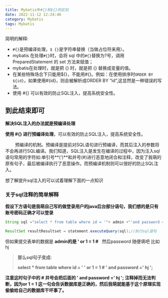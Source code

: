```yaml
---
title: Mybatis中#{}和${}的区别
date: 2022-11-12 12:24:46
category: Mybatis
tags: Mybatis
---
```

简明的解释:

* `#{}`是预编译处理，`$ {}`是字符串替换（当做占位符来用）。
* mybatis 在处理`#{}`时，会将 sql 中的`#{}`替换为?号，调用 PreparedStatement 的 set 方法来赋值；
* mybatis在处理时，就是把 {} 时，就是把 {} 替换成变量的值。
* 在某些特殊场合下只能用${}，不能用#{}。例如：在使用排序时`ORDER BY ${id}`，如果使用#{id}，则会被解析成ORDER BY “id”,这显然是一种错误的写法。
* 使用 #{} 可以有效的防止SQL注入，提高系统安全性。

## **到此结束即可**

**解决SQL注入的办法就是预编译处理**

**使用 #{} 进行预编译处理**，可以有效的防止SQL注入，提高系统安全性。

        预编译的机制。预编译是提前对SQL语句进行预编译，而其后注入的参数将不会再进行SQL编译。我们知道，SQL注入是发生在编译的过程中，因为注入sql语句常用的字符如:单引号**(')**和井号(#)进行恶意地闭合和注释，改变了我萌的原有句子，最后被编译执行了恶意操作。而预编译机制则可以很好的防止SQL注入。

想了解提升sql注入的可以试着理解下面的一点知识

### **关于sql注释的简单解释**   

**假设下方语句是我萌自己写的做登录用户的java后台部分语句，我们想的是只有账号密码正确才可以登录**

```java
String sql ="select * from table where id = '"+ admin +"'and password ='"+password+"'"; //拼接参数

ResultSet resultResultset = statement.executeQuery(sql);//执行sql语句
```

但如果提交表单的数据是 **admin的是 ' or 1 = 1 #**   然后password 随便填吧 比如 hj

> **那么sql句子变成:** 
>
> **select \* from table where id = ' ' or 1 = 1 # ' and password =' hj ';**

**注意这时句子中的 # 井号会把后面的 ' and password =' hj '; 注释掉而无法判断，因为or 1 = 1 这一句会告诉数据库是正确的，然后我萌就能基于这个原理实现偷偷给自己的数据库干坏事了。**
